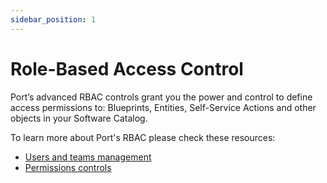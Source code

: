 ```yaml
---
sidebar_position: 1
---
```


# Role-Based Access Control

Port’s advanced RBAC controls grant you the power and control to define access permissions to: Blueprints, Entities, Self-Service Actions and other objects in your Software Catalog.

To learn more about Port's RBAC please check these resources:

- [Users and teams management](./users-and-teams-management)
- [Permissions controls](./permissions-controls)
